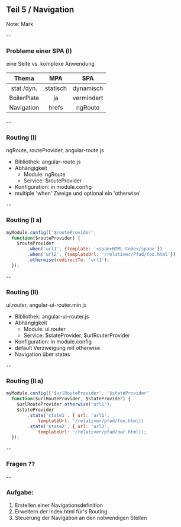 ## Teil 5 / Navigation

Note:
Mark

--

### Probleme einer SPA (I)
eine Seite vs. komplexe Anwendung <!-- .element class="draft" -->

| Thema       | MPA      | SPA        |
|:-----------:|:--------:|:----------:|
| stat./dyn.  | statisch | dynamisch  |
| BoilerPlate | ja       | vermindert |
| Navigation  | hrefs    | ngRoute    |

--

### Routing (I)
ngRoute, routeProvider, angular-route.js <!-- .element class="draft" -->

- Bibliothek: angular-route.js
- Abhängigkeit
    - Module: ngRoute
    - Service: $routeProvider
- Konfiguration: in module.config
- multiple 'when' Zweige und optional ein 'otherwise'

--

### Routing (I a)

```javascript
myModule.config(['$routeProvider',
  function($routeProvider) {
    $routeProvider
        .when('url1', {template: '<span>HTML-Code</span>'})
        .when('url2', {templateUrl: '/relativer/Pfad/foo.html'})
        .otherwise(redirectTo: 'url1');
  });
```

--

### Routing (II)
ui.router, angular-ui-router.min.js <!-- .element class="draft" -->

- Bibliothek: angular-ui-router.js
- Abhängigkeit
    - Module: ui.router
    - Service: $stateProvider, $urlRouterProvider
- Konfiguration: in module.config
- default Verzweigung mit otherwise
- Navigation über states

--

### Routing (II a)

```javascript
myModule.config(['$urlRouteProvider', '$stateProvider'
  function($urlRouteProvider, $stateProvider) {
    $urlRouteProvider.otherwise('url1');
    $stateProvider
        .state('state1', { url: 'url1', 
            templateUrl: '/relativer/pfad/foo.html})
        .state('state2', { url: 'url2', 
            templateUrl: '/relativer/pfad/bar.html});
  });
```

--

### Fragen ??

--

### Aufgabe:
1. Erstellen einer Navigationsdefinition
1. Erweitern der index.html für's Routing
1. Steuerung der Navigation an den notwendigen Stellen
